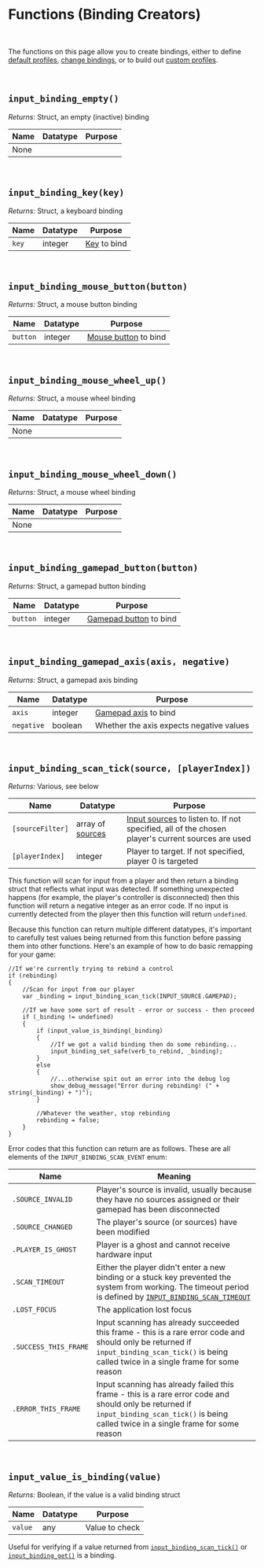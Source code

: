 # Functions (Binding Creators)

&nbsp;

The functions on this page allow you to create bindings, either to define [default profiles](Profiles), [change bindings](Functions-(Binding-Access)), or to build out [custom profiles](Functions-(Profiles)).

&nbsp;

## `input_binding_empty()`

*Returns:* Struct, an empty (inactive) binding

|Name|Datatype|Purpose|
|----|--------|-------|
|None|        |       |

&nbsp;

## `input_binding_key(key)`

*Returns:* Struct, a keyboard binding

|Name |Datatype|Purpose                                                                                                                  |
|-----|--------|-------------------------------------------------------------------------------------------------------------------------|
|`key`|integer |[Key](https://docs2.yoyogames.com/source/_build/3_scripting/4_gml_reference/controls/keyboard%20input/index.html) to bind|

&nbsp;

## `input_binding_mouse_button(button)`

*Returns:* Struct, a mouse button binding

|Name    |Datatype|Purpose                                                                                                                                               |
|--------|--------|------------------------------------------------------------------------------------------------------------------------------------------------------|
|`button`|integer |[Mouse button](https://docs.yoyogames.com/source/dadiospice/002_reference/mouse,%20keyboard%20and%20other%20controls/mouse%20input/index.html) to bind|

&nbsp;

## `input_binding_mouse_wheel_up()`

*Returns:* Struct, a mouse wheel binding

|Name|Datatype      |Purpose       |
|----|--------------|--------------|
|None|              |              |

&nbsp;

## `input_binding_mouse_wheel_down()`

*Returns:* Struct, a mouse wheel binding

|Name|Datatype      |Purpose       |
|----|--------------|--------------|
|None|              |              |

&nbsp;

## `input_binding_gamepad_button(button)`

*Returns:* Struct, a gamepad button binding

|Name    |Datatype|Purpose                                                                                                                            |
|--------|--------|-----------------------------------------------------------------------------------------------------------------------------------|
|`button`|integer |[Gamepad button](https://docs2.yoyogames.com/source/_build/3_scripting/4_gml_reference/controls/gamepad%20input/index.html) to bind|

&nbsp;

## `input_binding_gamepad_axis(axis, negative)`

*Returns:* Struct, a gamepad axis binding

|Name      |Datatype|Purpose                                                                                                                          |
|----------|--------|---------------------------------------------------------------------------------------------------------------------------------|
|`axis`    |integer |[Gamepad axis](https://docs2.yoyogames.com/source/_build/3_scripting/4_gml_reference/controls/gamepad%20input/index.html) to bind|
|`negative`|boolean |Whether the axis expects negative values                                                                                         |

&nbsp;

## `input_binding_scan_tick(source, [playerIndex])`

_Returns:_ Various, see below

|Name            |Datatype                         |Purpose                                                                                                           |
|----------------|---------------------------------|------------------------------------------------------------------------------------------------------------------|
|`[sourceFilter]`|array of [sources](Input-Sources)|[Input sources](Input-Sources) to listen to. If not specified, all of the chosen player's current sources are used|
|`[playerIndex]` |integer                          |Player to target. If not specified, player 0 is targeted                                                          |

This function will scan for input from a player and then return a binding struct that reflects what input was detected. If something unexpected happens (for example, the player's controller is disconnected) then this function will return a negative integer as an error code. If no input is currently detected from the player then this function will return `undefined`.

Because this function can return multiple different datatypes, it's important to carefully test values being returned from this function before passing them into other functions. Here's an example of how to do basic remapping for your game:

```gml
//If we're currently trying to rebind a control
if (rebinding)
{
    //Scan for input from our player
    var _binding = input_binding_scan_tick(INPUT_SOURCE.GAMEPAD);

    //If we have some sort of result - error or success - then proceed
    if (_binding != undefined)
    {
        if (input_value_is_binding(_binding)
        {
            //If we got a valid binding then do some rebinding...
            input_binding_set_safe(verb_to_rebind, _binding);
        }
        else
        {
            //...otherwise spit out an error into the debug log
            show_debug_message("Error during rebinding! (" + string(_binding) + ")");
        }

        //Whatever the weather, stop rebinding
        rebinding = false;
    }
}
```

Error codes that this function can return are as follows. These are all elements of the `INPUT_BINDING_SCAN_EVENT` enum:

|Name                 |Meaning                                                                                                                                                                                       |
|---------------------|----------------------------------------------------------------------------------------------------------------------------------------------------------------------------------------------|
|`.SOURCE_INVALID`    |Player's source is invalid, usually because they have no sources assigned or their gamepad has been disconnected                                                                              |
|`.SOURCE_CHANGED`    |The player's source (or sources) have been modified                                                                                                                                           |
|`.PLAYER_IS_GHOST`   |Player is a ghost and cannot receive hardware input                                                                                                                                           |
|`.SCAN_TIMEOUT`      |Either the player didn't enter a new binding or a stuck key prevented the system from working. The timeout period is defined by [`INPUT_BINDING_SCAN_TIMEOUT`](Configuration)                 |
|`.LOST_FOCUS`        |The application lost focus                                                                                                                                                                    |
|`.SUCCESS_THIS_FRAME`|Input scanning has already succeeded this frame - this is a rare error code and should only be returned if `input_binding_scan_tick()` is being called twice in a single frame for some reason|
|`.ERROR_THIS_FRAME`  |Input scanning has already failed this frame - this is a rare error code and should only be returned if `input_binding_scan_tick()` is being called twice in a single frame for some reason   |

&nbsp;

## `input_value_is_binding(value)`

_Returns:_ Boolean, if the value is a valid binding struct

|Name   |Datatype|Purpose       |
|-------|--------|--------------|
|`value`|any     |Value to check|

Useful for verifying if a value returned from [`input_binding_scan_tick()`]() or [`input_binding_get()`]() is a binding.
